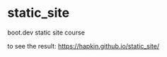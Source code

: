 # static_site
boot.dev static site course

to see the result:
https://hapkin.github.io/static_site/
